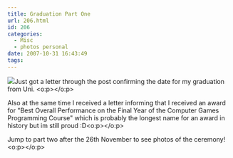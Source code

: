 ```yaml
---
title: Graduation Part One
url: 206.html
id: 206
categories:
  - Misc
  - photos personal
date: 2007-10-31 16:43:49
tags:
---
```


![](https://www.hud.ac.uk/cms-test/images/logo2.gif)Just got a letter through the post confirming the date for my graduation from Uni. <o:p></o:p>

Also at the same time I received a letter informing that I received an award for &quot;Best Overall Performance on the Final Year of the Computer Games Programming Course&quot; which is probably the longest name for an award in history but im still proud :D<o:p></o:p>

Jump to part two after the 26th November to see photos of the ceremony!<o:p></o:p>
